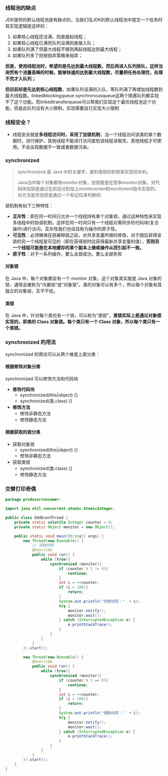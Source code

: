 ### 线程池的缺点

JDK提供的默认线程池是有缺点的，当我们往JDK的默认线程池中提交一个任务时其实现逻辑是这样的：

1. 如果核心线程还没满，则直接起线程；
2. 如果核心线程已满而队列没满则直接入队；
3. 如果队列满了但最大线程不够则再起线程达到最大线程；
4. 如果队列多了则按抛弃策略来抛弃；

**但是，使用线程池时，希望的是先达到最大线程数，然后再进入队列排队，这样当突然有个流量高峰的时候，能够快速的达到最大线程数，尽量把任务处理完，处理不完才入队列；**

**但目前却是先达到核心线程数**，如果队列没满则入队，等队列满了再增加线程数到最大线程数。linkedblockingqueue synchronousqueue这两个阻塞队列都实现不了这个功能。而linkedtransferqueue可以帮我们实现这个最优线程池这个功能，但是此队列没有大小限制，实现需要自已实现大小限制



### 线程安全？

* 线程安全就是**多线程访问时，采用了加锁机制**，当一个线程访问该类的某个数据时，进行保护，其他线程不能进行访问直到该线程读取完，其他线程才可使用。不会出现数据不一致或者数据污染。





### synchronized

> synchronized 是 Java 中的关键字，是利用锁的机制来实现同步的。
>
> Java当中每个对象都有monitor对象，加锁就是在竞争monitor对象。对代码块加锁是通过在前后分别加上monitorenter和monitorexit指令实现的，对方法是否加锁是通过一个标记位来判断的

锁机制有如下三种特性：

- **互斥性**：即在同一时间只允许一个线程持有某个对象锁，通过这种特性来实现多线程中的协调机制，这样在同一时间只有一个线程对需同步的代码块(复合操作)进行访问。互斥性我们也往往称为操作的原子性。
- **可见性**：必须确保在锁被释放之前，对共享变量所做的修改，对于随后获得该锁的另一个线程是可见的（即在获得锁时应获得最新共享变量的值），**否则另一个线程可能是在本地缓存的某个副本上继续操作从而引起不一致。**
- **原子性**：对于一系列操作，要么全部成功，要么全部失败

#### 对象锁

在 Java 中，每个对象都会有一个 monitor 对象，这个对象其实就是 Java 对象的锁，通常会被称为“内置锁”或“对象锁”。类的对象可以有多个，所以每个对象有其独立的对象锁，互不干扰。

#### 类锁

在 Java 中，针对每个类也有一个锁，可以称为“类锁”，**类锁实际上是通过对象锁实现的，即类的 Class 对象锁。每个类只有一个 Class 对象，所以每个类只有一个类锁。**



### synchronized 的用法

synchronized 的用法可以从两个维度上面分类：

#### 根据修饰对象分类

synchronized 可以修饰方法和代码块

- **修饰代码块**
  - synchronized(this|object) {}
  - synchronized(类.class) {}
- **修饰方法**
  - 修饰非静态方法
  - 修饰静态方法

#### 根据获取的锁分类

- 获取对象锁
  - synchronized(this|object) {}
  - 修饰非静态方法
- 获取类锁
  - synchronized(类.class) {}
  - 修饰静态方法







### 交替打印奇偶

```java
package producerconsumer;

import java.util.concurrent.atomic.AtomicInteger;

public class OddEvenThread {
    private static volatile Integer counter = 0;
    private static Object monitor = new Object();

    public static void main(String[] args) {
        new Thread(new Runnable() {
            // 奇数线程
            @Override
            public void run() {
                while (true){
                    synchronized (monitor){
                        if (counter % 2 != 0){
                            continue;
                        }
                        int i = ++counter;
                        if (i > 100){
                            return;
                        }
                        System.out.println("奇数线程："  + i);
                        try {
                            monitor.notify();
                            monitor.wait();
                        } catch (InterruptedException e) {
                            e.printStackTrace();
                        }
                    }
                }
            }
        }).start();

        new Thread(new Runnable() {
            @Override
            public void run() {
                while (true){
                    synchronized (monitor){
                        if (counter % 2 == 0){
                            continue;
                        }
                        int i = ++counter;
                        if (i > 100){
                            return;
                        }
                        System.out.println("偶数线程："  + i);
                        try {
                            monitor.notify();
                            monitor.wait();
                        } catch (InterruptedException e) {
                            e.printStackTrace();
                        }
                    }
                }
            }
        }).start();
    }
}
```

